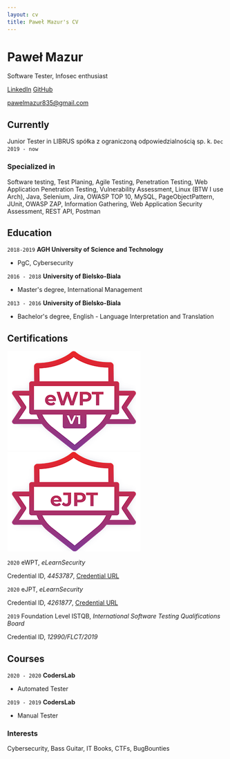 ```yaml
---
layout: cv
title: Paweł Mazur's CV
---
```

# Paweł Mazur
Software Tester, Infosec enthusiast

[LinkedIn](https://www.linkedin.com/in/ppppapwel/)
[GitHub](https://github.com/zakibro/)

<div id="webaddress">
<a href="pawelmazur835@gmail.com">pawelmazur835@gmail.com</a>
</div>


## Currently

Junior Tester in LIBRUS spółka z ograniczoną odpowiedzialnością sp. k. 
`Dec 2019 - now`


### Specialized in

Software testing, Test Planing, Agile Testing, Penetration Testing, Web Application Penetration Testing, Vulnerability Assessment, Linux (BTW I use Arch),
Java, Selenium, Jira, OWASP TOP 10, MySQL, PageObjectPattern, JUnit, OWASP ZAP, Information Gathering, Web Application Security Assessment, REST API, Postman


## Education

`2018-2019`
__AGH University of Science and Technology__

- PgC, Cybersecurity

`2016 - 2018`
__University of Bielsko-Biala__

- Master's degree, International Management

`2013 - 2016`
__University of Bielsko-Biala__

- Bachelor's degree, English - Language Interpretation and Translation


## Certifications 
<img src="eWPT_v1_certificate_sm.png" alt="eWPT logo" /> <img src="ejpt_certificate_sm.png" alt="eJPT logo" />
     
`2020`
eWPT, *eLearnSecurity* 

Credential ID, *4453787*, [Credential URL](https://verified.elearnsecurity.com/certificates/ef9d42bb-05d4-4ff6-b2b3-ffe01b1a481a) 

`2020`
eJPT, *eLearnSecurity*

Credential ID, *4261877*, [Credential URL](https://verified.elearnsecurity.com/certificates/568eb024-2975-4a17-85ea-47461abadcc4)

`2019`
Foundation Level ISTQB, *International Software Testing Qualifications Board*

Credential ID, *12990/FLCT/2019*

## Courses

`2020 - 2020`
__CodersLab__

- Automated Tester

`2019 - 2019`
__CodersLab__

- Manual Tester

### Interests

Cybersecurity, Bass Guitar, IT Books, CTFs, BugBounties

<!-- ### Footer

Last updated: Sep 2020 -->


